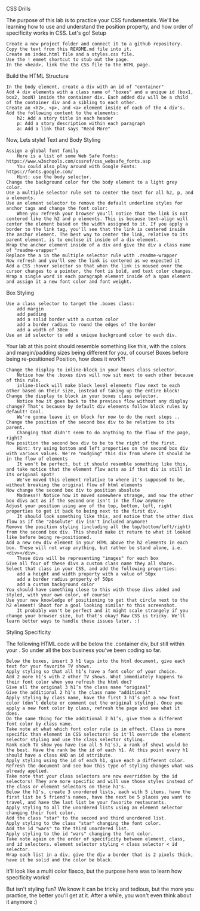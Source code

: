 
CSS Drills

The purpose of this lab is to practice your CSS fundamentals. We'll be learning how to use and understand the position property, and how order of specificity works in CSS. Let's go!
Setup

    Create a new project folder and connect it to a github repository. Copy the text from this README.md file into it.
    Create an index.html file and a styles.css file.
    Use the ! emmet shortcut to stub out the page.
    In the <head>, link the the CSS file to the HTML page.

Build the HTML Structure

    In the body element, create a div with an id of "container"
    Add 4 div elements with a class name of "boxes" and a unique id (box1, box2, boxN) inside the container div. Each added div will be a child of the container div and a sibling to each other.
    Create an <h2>, <p>, and <a> element inside of each of the 4 div's. Add the following content to the elements:
        h2: Add a story title in each header
        p: Add a story description within each paragraph
        a: Add a link that says "Read More"

Now, Lets style!
Text and Body Styling

    Assign a global font family
        Here is a list of some Web Safe Fonts: https://www.w3schools.com/cssref/css_websafe_fonts.asp
        You could also play around with Google Fonts: https://fonts.google.com/
        Hint: use the body selector.
    Change the background color for the body element to a light grey color.
    Use a multiple selector rule set to center the text for all h2, p, and a elements.
    Use an element selector to remove the default underline styles for anchor tags and change the font color:
        When you refresh your browser you'll notice that the link is not centered like the h2 and p elements. This is because text-align will center the element based on the width assigned to it. If you apply a border to the link tag, you'll see that the link is centered inside the anchor element. The best way to center the link, relative to its parent element, is to enclose it inside of a div element.
    Wrap the anchor element inside of a div and give the div a class name of "readme-wrapper"
    Replace the a in the multiple selector rule with .readme-wrapper
    Now refresh and you'll see the link is centered as we expected it
    Add a CSS :hover selector so that when the link is moused over the cursor changes to a pointer, the font is bold, and text color changes.
    Wrap a single word in each paragraph element inside of a span element and assign it a new font color and font weight.

Box Styling

    Use a class selector to target the .boxes class:
        add margin
        add padding
        add a solid border with a custom color
        add a border radius to round the edges of the border
        add a width of 30em
    Use an id selector to add a unique background color to each div.

Your lab at this point should resemble something like this, with the colors and margin/padding sizes being different for you, of course! Boxes before being re-positioned
Position, how does it work?!

    Change the display to inline-block in your boxes class selector.
        Notice how the .boxes divs will now sit next to each other because of this rule.
        inline-block will make block level elements flow next to each other based on their size, instead of taking up the entire block!
    Change the display to block in your boxes class selector.
        Notice how it goes back to the previous flow without any display change? That's because by default div elements follow block rules by default! Cool.
        We're gonna leave it on block for now to do the next steps ..
    Change the position of the second box div to be relative to its parent.
        Changing that didn't seem to do anything to the flow of the page, right?
    Now position the second box div to be to the right of the first.
        Hint: try using bottom and left properties on the second box div with various values. We're "nudging" this div from where it should be in the flow of elements
        It won't be perfect, but it should resemble something like this, and take notice that the element flow acts as if that div is still in its original spot!
        We've moved this element relative to where it's supposed to be, without breaking the original flow of html elements
    Now change the second box div to position absolute
        Madness!! Notice how it moved somewhere strange, and now the other box divs act as if the second one isn't in the flow anymore
    Adjust your position using any of the top, bottom, left, right properties to get it back to being next to the first div.
        It should look something like this, and notice that the other divs flow as if the "absolute" div isn't included anymore!
    Remove the position styling (including all the top/bottom/left/right) from the second box div. This should make it return to what it looked like before being re-positioned.
    Add a new new div element in your HTML above the h2 elements in each box. These will not wrap anything, but rather be stand alone, i.e. <div></div>.
        These divs will be representing "images" for each box
    Give all four of these divs a custom class name they all share.
    Select that class in your CSS, and add the following properties:
        add a height and width property with a value of 50px
        add a border radius property of 50px
        add a custom background color
    You should have something close to this with those divs added and styled, with your own color, of course!
    Use your new knowledge of positioning to get that circle next to the h2 element! Shoot for a goal looking similar to this screenshot.
        It probably won't be perfect and it might scale strangely if you change your browser size, but that's okay! Raw CSS is tricky. We'll learn better ways to handle these issues later. :)

Styling Specificity

The following HTML code will be below the .container div, but still within your </body>. So under all the box business you've been coding so far.

    Below the boxes, insert 3 h1 tags into the html document, give each text for your favorite TV shows.
    Apply styling so that all h1’s have a font color of your choice.
    Add 2 more h1’s with 2 other TV shows. What immediately happens to their font color when you refresh the html doc?
    Give all the original 3 h1’s the class name "original"
    Give the additional 2 h1’s the class name "additional"
    Apply styling by class name, have the first 3 h1’s get a new font color (don’t delete or comment out the original styling). Once you apply a new font color by class, refresh the page and see what it does.
    Do the same thing for the additional 2 h1’s, give them a different font color by class name.
    Take note at what which font color rule is in effect. Class is more specific than element in CSS selectors! So it'll override the element selector styling and use the class selector styling.
    Rank each TV show you have (so all 5 h1’s), a rank of show1 would be the best. Have the rank be the id of each h1. At this point every h1 should have a class AND an id attribute.
    Apply styling using the id of each h1, give each a different color. Refresh the document and see how this type of styling changes what was already applied.
    Take note that your class selectors are now overridden by the id selectors! They are more specific and will use those styles instead of the class or element selectors on these h1's.
    Below the h1's, create 3 unordered lists, each with 5 items, have the first list be 5 friend's names, have the next be 5 places you want to travel, and have the last list be your favorite restaurants.
    Apply styling to all the unordered lists using an element selector changing their font color.
    Add the class "star" to the second and third unordered list.
    Apply styling to the class "star" changing the font color.
    Add the id "wars" to the third unordered list.
    Apply styling to the id "wars" changing the font color.
    Take note again on the order of specificity between element, class, and id selectors. element selector styling < class selector < id selector.
    Wrap each list in a div, give the div a border that is 2 pixels thick, have it be solid and the color be black.

It'll look like a multi color fiasco, but the purpose here was to learn how specificity works!

But isn't styling fun? We know it can be tricky and tedious, but the more you practice, the better you'll get at it. After a while, you won't even think about it anymore :)
